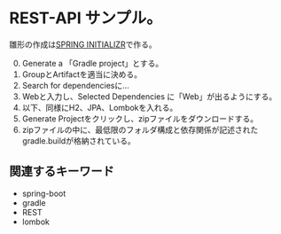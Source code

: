 # REST-API サンプル。

雛形の作成は[SPRING INITIALIZR](https://start.spring.io/)で作る。  

0. Generate a 「Gradle project」とする。  
1. GroupとArtifactを適当に決める。  
1. Search for dependenciesに…  
  12. Webと入力し、Selected Dependencies に「Web」が出るようにする。  
  13. 以下、同様にH2、JPA、Lombokを入れる。  
2. Generate Projectをクリックし、zipファイルをダウンロードする。  
3. zipファイルの中に、最低限のフォルダ構成と依存関係が記述されたgradle.buildが格納されている。  

## 関連するキーワード

* spring-boot
* gradle
* REST
* lombok
